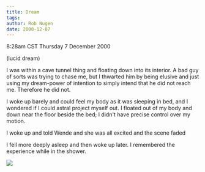 ```yaml
---
title: Dream
tags: 
author: Rob Nugen
date: 2000-12-07
---
```


<title></title>
<p class=date>8:28am CST Thursday 7 December 2000
<p class=note>(lucid dream)


<p class=lucid>I was within a cave tunnel thing and floating down into
its interior.  A bad guy of sorts was trying to chase me, but I
thwarted him by being elusive and just using my dream-power of
intention to simply intend that he did not reach me.  Therefore he did
not.

<p class=lucid>I woke up barely and could feel my body as it was
sleeping in bed, and I wondered if I could astral project myself out.
I floated out of my body and down near the floor beside the bed; I
didn't have precise control over my motion.

<p class=lucid>I woke up and told Wende and she was all excited and
the scene faded

<p>I fell more deeply asleep and then woke up later.  I remembered the
experience while in the shower.

<p><img src='/images/rob/wL-ROB.gif'>

